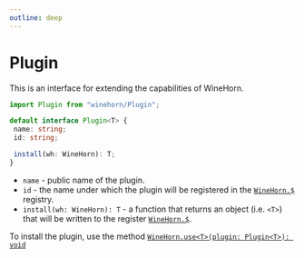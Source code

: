 ```yaml
---
outline: deep
---
```


# Plugin

This is an interface for extending the capabilities of WineHorn.

``` ts [import]
import Plugin from "winehorn/Plugin";
```

``` ts
default interface Plugin<T> {
 name: string;
 id: string;

 install(wh: WineHorn): T;
}
```

- `name` - public name of the plugin.
- `id` - the name under which the plugin will be registered in the [`WineHorn.$`](/WineHorn#winehornuse) registry.
- `install(wh: WineHorn): T` - a function that returns an object (i.e. `<T>`) that will be written to the register [`WineHorn.$`](/WineHorn#winehornuse).

To install the plugin, use the method [`WineHorn.use<T>(plugin: Plugin<T>): void`](/WineHorn#winehornuse)
